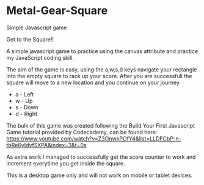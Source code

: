 # Metal-Gear-Square
Simple Javascript game

Get to the Square!! 

A simple javascript game to practice using the canvas attribute and practice my JavaScript coding skill.

The aim of the game is easy, using the a,w,s,d keys navigate your rectangle into the empty square to rack up your score. After you are successfull the square will move to a new location and you continue on your journey.

- a - Left
- w - Up
- s - Down
- d - Right

The bulk of this game was created following the Build Your First Javascript Game tutorial provided by Codecademy, can be found here: https://www.youtube.com/watch?v=Z3OnwkPOfY4&list=LLDFCbP-n-tbRe6yIdvfSXPA&index=3&t=0s

As extra work I managed to successfully get the score counter to work and increment everytime you get inside the square.

This is a desktop game only and will not work on mobile or tablet devices.
